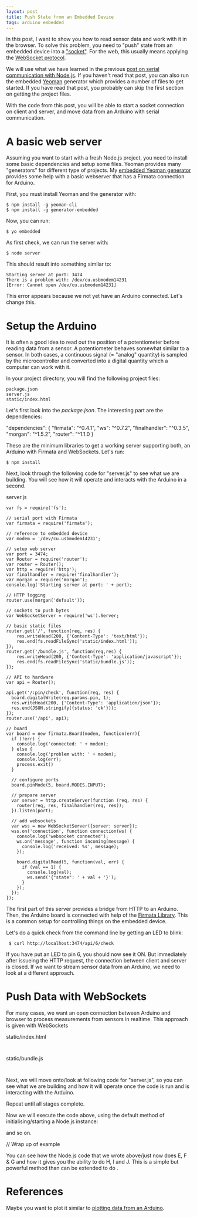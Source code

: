 ```yaml
---
layout: post
title: Push State from an Embedded Device
tags: arduino embedded
---
```

In this post, I want to show you how to read sensor data and work with it in the browser. To solve this problem, you need to "push" state from an embedded device into a ["socket"](https://en.wikipedia.org/wiki/Network_socket). For the web, this usually means applying the [WebSocket protocol](https://en.wikipedia.org/wiki/WebSocket).

We will use what we have learned in the previous [post on serial communication with Node.js](http://thinkingonthinking.com/serial-communication-with-nodejs/). If you haven't read that post, you can also run the embedded [Yeoman](http://yeoman.io/) generator which provides a number of files to get started. If you have read that post, you probably can skip the first section on getting the project files.

With the code from this post, you will be able to start a socket connection on client and server, and move data from an Arduino with serial communication.

# A basic web server

Assuming you want to start with a fresh Node.js project, you need to install some basic dependencies and setup some files. Yeoman provides many "generators" for different type of projects. My [embedded Yeoman generator](https://github.com/mulderp/generator-embedded) provides some help with a basic webserver that has a Firmata connection for Arduino.

First, you must install Yeoman and the generator with:

    $ npm install -g yeoman-cli 
    $ npm install -g generator-embedded

Now, you can run:

    $ yo embedded

As first check, we can run the server with:

    $ node server

This should result into something similar to:

    Starting server at port: 3474
    There is a problem with: /dev/cu.usbmodem14231
    [Error: Cannot open /dev/cu.usbmodem14231]

This error appears because we not yet have an Arduino connected. Let's change this.

# Setup the Arduino

It is often a good idea to read out the position of a potentiometer before reading data from a sensor. A potentiometer behaves somewhat similar to a sensor. In both cases, a continuous signal (= "analog" quantity) is sampled by the microcontroller and converted into a digital quantity which a computer can work with it.

In your project directory, you will find the following project files:
 
    package.json
    server.js
    static/index.html

Let's first look into the *package.json*. The interesting part are the dependencies:

  "dependencies": {
    "firmata": "^0.4.1",
    "ws": "^0.7.2",
    "finalhandler": "^0.3.5",
    "morgan": "^1.5.2",
    "router": "^1.1.0
  }

These are the minimum libraries to get a working server supporting both, an Arduino with Firmata and WebSockets. Let's run:

    $ npm install

Next, look through the following code for "server.js" to see what we are building. You will see how it will operate and interacts with the Arduino in a second.
 
server.js
 
    var fs = require('fs');
    
    // serial port with Firmata
    var firmata = require('firmata');
    
    // reference to embedded device
    var modem = '/dev/cu.usbmodem14231';
    
    // setup web server
    var port = 3474;
    var Router = require('router');
    var router = Router();
    var http = require('http');
    var finalhandler = require('finalhandler');
    var morgan = require('morgan');
    console.log('Starting server at port: ' + port);
    
    // HTTP logging
    router.use(morgan('default'));
    
    // sockets to push bytes
    var WebSocketServer = require('ws').Server;
    
    // basic static files
    router.get('/', function(req, res) {
        res.writeHead(200, {'Content-Type': 'text/html'});
        res.end(fs.readFileSync('static/index.html'));
    });
    router.get('/bundle.js', function(req,res) {
        res.writeHead(200, {'Content-Type': 'application/javascript'});
        res.end(fs.readFileSync('static/bundle.js'));
    });
    
    // API to hardware
    var api = Router();
    
    api.get('/:pin/check', function(req, res) {
      board.digitalWrite(req.params.pin, 1);
      res.writeHead(200, {'Content-Type': 'application/json'});
      res.end(JSON.stringify({status: 'ok'}));
    });
    router.use('/api', api);
    
    // board
    var board = new firmata.Board(modem, function(err){
      if (!err) {
        console.log('connected: ' + modem);
      } else {
        console.log('problem with: ' + modem);
        console.log(err);
        process.exit()
      }
    
      // configure ports
      board.pinMode(5, board.MODES.INPUT);
    
      // prepare server
      var server = http.createServer(function (req, res) {
        router(req, res, finalhandler(req, res));
      }).listen(port);
    
      // add websockets
      var wss = new WebSocketServer({server: server});
      wss.on('connection', function connection(ws) {
        console.log('websocket connected');
        ws.on('message', function incoming(message) {
          console.log('received: %s', message);
        });
    
        board.digitalRead(5, function(val, err) {
          if (val == 1) {
            console.log(val);
            ws.send('{"state": ' + val + '}');
          }
        });
      });
    });

The first part of this server provides a bridge from HTTP to an Arduino. Then, the Arduino board is connected with help of the [Firmata Library](http://www.arduino.cc/en/Reference/Firmata).  This is a common setup for controlling things on the embedded device.

Let's do a quick check from the command line by getting an LED to blink:

     $ curl http://localhost:3474/api/6/check

If you have put an LED to pin 6, you should now see it ON. But immediately after issueing the HTTP request, the connection between client and server is closed. If we want to stream sensor data from an Arduino, we need to look at a different approach.

# Push Data with WebSockets

For many cases, we want an open connection between Arduino and browser to process measurements from sensors in realtime. This approach is given with WebSockets 
 
static/index.html
 
<code>
</code>
 
static/bundle.js
 
<code>
</code>
 
Next, we will move onto/look at following code for "server.js", so you can see what we are building and how it will operate once the code is run and is interacting with the Arduino.
 
Repeat until all stages complete.
 
Now we will execute the code above, using the default method of initialising/starting a Node.js instance:
 
<insert cmd here>
 
and so on.
 
// Wrap up of example
 
You can see how the Node.js code that we wrote above/just now does E, F & G and how it gives you the ability to do H, I and J. This is a simple but powerful method than can be extended to do <insert stuff here>.


# References

 Maybe you want to plot it similar to [plotting data from an Arduino](http://www.instructables.com/id/Plotting-Data-From-Arduino/). 
